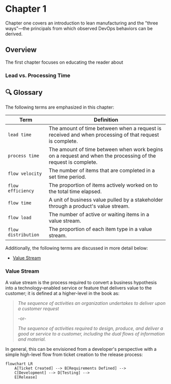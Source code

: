 # Chapter 1

Chapter one covers an introduction to lean manufacturing and the "three ways"—the principals from which observed  DevOps
behaviors can be derived.

## Overview

The first chapter focuses on educating the reader about 

### Lead vs. Processing Time



## 🔍 Glossary

The following terms are emphasized in this chapter:

| Term                | Definition                                                                                                   |
|---------------------|--------------------------------------------------------------------------------------------------------------|
| `lead time`         | The amount of time between when a request is received and when processing of that request is complete.       |
| `process time`      | The amount of time between when work begins on a request and when the processing of the request is complete. |
| `flow velocity`     | The number of items that are completed in a set time period.                                                 |
| `flow efficiency`   | The proportion of items actively worked on to the total time elapsed.                                        |
| `flow time`         | A unit of business value pulled by a stakeholder through a product's value stream.                           |
| `flow load`         | The number of active or waiting items in a value stream.                                                     |
| `flow distribution` | The proportion of each item type in a value stream.                                                          |

Additionally, the following terms are discussed in more detail below:

- [Value Stream](#value-stream)

### Value Stream

A value stream is the process required to convert a business hypothesis into a technology-enabled service or feature
that delivers value to the customer; it is defined at a higher-level in the book as:

> *The sequence of activities an organization undertakes to deliver upon a customer request*
> 
> -or-
> 
> *The sequence of activities required to design, produce, and deliver a good or service to a customer, including the
> dual flows of information and material.*

In general, this can be envisioned from a developer's perspective with a simple high-level flow from ticket creation to
the release process:

```mermaid
flowchart LR
    A[Ticket Created] --> B[Requirements Defined] -->
    C[Development] --> D[Testing] -->
    E[Release]
```